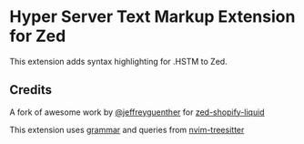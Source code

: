 # Hyper Server Text Markup Extension for Zed

This extension adds syntax highlighting for .HSTM to Zed.

## Credits
A fork of awesome work by [@jeffreyguenther](https://github.com/jeffreyguenther) for [zed-shopify-liquid](https://github.com/TheBeyondGroup/zed-shopify-liquid)

This extension uses [grammar](https://github.com/hankthetank27/tree-sitter-liquid) and queries from [nvim-treesitter](https://github.com/nvim-treesitter/nvim-treesitter/tree/master/queries/liquid)
